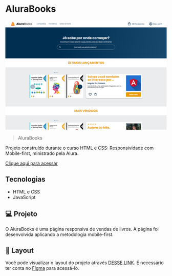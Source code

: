 # AluraBooks

![preview](./public/alurabooks.png)

> AluraBooks

Projeto construído durante o curso HTML e CSS: Responsividade com Mobile-first, ministrado pela Alura.


[Clique aqui para acessar](https://paulomarquesdev.github.io/alurabooks-web-page/)

## Tecnologias

- HTML e CSS
- JavaScript

## 💻 Projeto

O AluraBooks é uma página responsiva de vendas de livros. A página foi desenvolvida aplicando a metodologia mobile-first.

## 🔖 Layout

Você pode visualizar o layout do projeto através [DESSE LINK](https://www.figma.com/file/sSMbIqKaGBd66Y8roxTk2p/AluraBooks/duplicate). É necessário ter conta no [Figma](https://figma.com) para acessá-lo.
